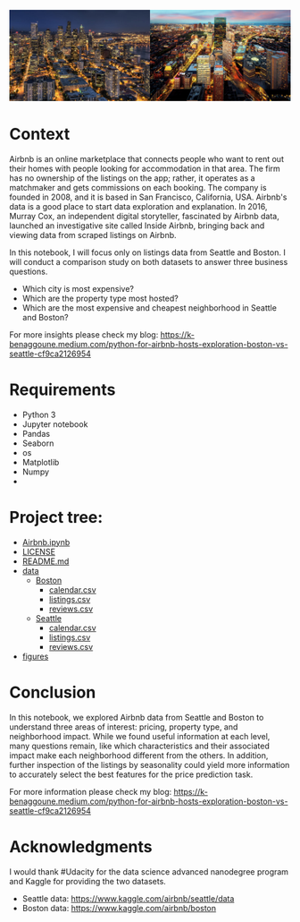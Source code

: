 ![plot](https://github.com/khaledbenag/Airbnb_price_prediction/blob/main/figures/seat_bost.png)

# Context
Airbnb is an online marketplace that connects people who want to rent out their homes with people looking for accommodation in that area. The firm has no ownership of the listings on the app; rather, it operates as a matchmaker and gets commissions on each booking. The company is founded in 2008, and it is based in San Francisco, California, USA.
Airbnb's data is a good place to start data exploration and explanation. In 2016, Murray Cox, an independent digital storyteller, fascinated by Airbnb data, launched an investigative site called Inside Airbnb, bringing back and viewing data from scraped listings on Airbnb.

In this notebook, I will focus only on listings data from Seattle and Boston. I will conduct a comparison study on both datasets to answer three business questions.
* Which city is most expensive?
* Which are the property type most hosted?
* Which are the most expensive and cheapest neighborhood in Seattle and Boston?

For more insights please check my blog: https://k-benaggoune.medium.com/python-for-airbnb-hosts-exploration-boston-vs-seattle-cf9ca2126954

# Requirements
* Python 3
* Jupyter notebook
* Pandas
* Seaborn
* os
* Matplotlib
* Numpy
* 
# Project tree:
   - [Airbnb.ipynb](Airbnb.ipynb)
   - [LICENSE](LICENSE)
   - [README.md](README.md)
   - [data](data)
     - [Boston](data/Boston)
       - [calendar.csv](data/Boston/calendar.csv)
       - [listings.csv](data/Boston/listings.csv)
       - [reviews.csv](data/Boston/reviews.csv)
     - [Seattle](data/Seattle)
       - [calendar.csv](data/Seatle/calendar.csv)
       - [listings.csv](data/Seatle/listings.csv)
       - [reviews.csv](data/Seatle/reviews.csv)
   - [figures](figures)

# Conclusion 

In this notebook, we explored Airbnb data from Seattle and Boston to understand three areas of interest: pricing, property type, and neighborhood impact. While we found useful information at each level, many questions remain, like which characteristics and their associated impact make each neighborhood different from the others. In addition, further inspection of the listings by seasonality could yield more information to accurately select the best features for the price prediction task.

For more information please check my blog: https://k-benaggoune.medium.com/python-for-airbnb-hosts-exploration-boston-vs-seattle-cf9ca2126954

# Acknowledgments
I would thank #Udacity for the data science advanced nanodegree program and Kaggle for providing the two datasets.
* Seattle data: https://www.kaggle.com/airbnb/seattle/data
* Boston data: https://www.kaggle.com/airbnb/boston
